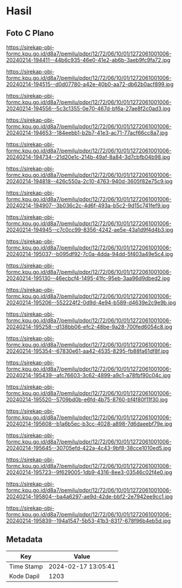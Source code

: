 # Hasil

## Foto C Plano

https://sirekap-obj-formc.kpu.go.id/d8a7/pemilu/pdpr/12/72/06/10/01/1272061001006-20240214-194411--44b6c935-46e0-41e2-ab6b-3aeb9fc9fa72.jpg

https://sirekap-obj-formc.kpu.go.id/d8a7/pemilu/pdpr/12/72/06/10/01/1272061001006-20240214-194515--d0d07780-a42e-40b0-aa72-db62b0acf899.jpg

https://sirekap-obj-formc.kpu.go.id/d8a7/pemilu/pdpr/12/72/06/10/01/1272061001006-20240214-194556--5c3c1355-0e70-467d-bf6a-27ae8f2c0ad3.jpg

https://sirekap-obj-formc.kpu.go.id/d8a7/pemilu/pdpr/12/72/06/10/01/1272061001006-20240214-194653--184eebb1-b2b7-41e3-ac71-77acf66cc8a7.jpg

https://sirekap-obj-formc.kpu.go.id/d8a7/pemilu/pdpr/12/72/06/10/01/1272061001006-20240214-194734--21d20e1c-214b-49af-8a84-3d7cbfb04b98.jpg

https://sirekap-obj-formc.kpu.go.id/d8a7/pemilu/pdpr/12/72/06/10/01/1272061001006-20240214-194818--426c550a-2c10-4763-940d-3605f82e75c9.jpg

https://sirekap-obj-formc.kpu.go.id/d8a7/pemilu/pdpr/12/72/06/10/01/1272061001006-20240214-194907--3b036c2c-4d6f-493a-b5c2-9d15c741fef9.jpg

https://sirekap-obj-formc.kpu.go.id/d8a7/pemilu/pdpr/12/72/06/10/01/1272061001006-20240214-194945--c7c0cc99-8356-4242-ae5e-43a1d9f4d4b3.jpg

https://sirekap-obj-formc.kpu.go.id/d8a7/pemilu/pdpr/12/72/06/10/01/1272061001006-20240214-195037--b095df92-7c0a-4dda-94dd-5f403a49e5c4.jpg

https://sirekap-obj-formc.kpu.go.id/d8a7/pemilu/pdpr/12/72/06/10/01/1272061001006-20240214-195130--46ecbcf4-1495-41fc-95eb-3aa96d9dbed2.jpg

https://sirekap-obj-formc.kpu.go.id/d8a7/pemilu/pdpr/12/72/06/10/01/1272061001006-20240214-195206--552224f2-0d9d-4e94-b589-d4639e2c9e9b.jpg

https://sirekap-obj-formc.kpu.go.id/d8a7/pemilu/pdpr/12/72/06/10/01/1272061001006-20240214-195258--d138bb06-efc2-48be-9a28-700fed6054c8.jpg

https://sirekap-obj-formc.kpu.go.id/d8a7/pemilu/pdpr/12/72/06/10/01/1272061001006-20240214-195354--67830e61-aa42-4535-8295-fb88fa61df8f.jpg

https://sirekap-obj-formc.kpu.go.id/d8a7/pemilu/pdpr/12/72/06/10/01/1272061001006-20240214-195439--afc76603-3c62-4899-a9c1-a78fbf90c04c.jpg

https://sirekap-obj-formc.kpu.go.id/d8a7/pemilu/pdpr/12/72/06/10/01/1272061001006-20240214-195520--5709bd0b-e6fd-4b75-8760-bf4f80f11f30.jpg

https://sirekap-obj-formc.kpu.go.id/d8a7/pemilu/pdpr/12/72/06/10/01/1272061001006-20240214-195608--b1a6b5ec-b3cc-4028-a898-7d6daeebf79e.jpg

https://sirekap-obj-formc.kpu.go.id/d8a7/pemilu/pdpr/12/72/06/10/01/1272061001006-20240214-195645--30705efd-422a-4c43-9bf8-38cce1010ed5.jpg

https://sirekap-obj-formc.kpu.go.id/d8a7/pemilu/pdpr/12/72/06/10/01/1272061001006-20240214-195723--9f629005-1db9-4316-8ee3-03546c02f4e0.jpg

https://sirekap-obj-formc.kpu.go.id/d8a7/pemilu/pdpr/12/72/06/10/01/1272061001006-20240214-195804--ba4a6297-ae9d-42de-bbf2-2e7942ee9cc1.jpg

https://sirekap-obj-formc.kpu.go.id/d8a7/pemilu/pdpr/12/72/06/10/01/1272061001006-20240214-195839--194a1547-5b53-41b3-8317-678f96b4eb5d.jpg


## Metadata

| Key        | Value               |
| ---------- | ------------------- |
| Time Stamp | 2024-02-17 13:05:41 |
| Kode Dapil | 1203                |



